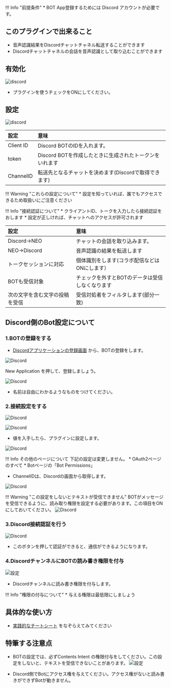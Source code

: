 !!! Info "前提条件"
    * BOT App登録するためには Discord アカウントが必要です。

## このプラグインで出来ること

* 音声認識結果をDiscordチャットチャネル転送することができます
* Discordチャットチャネルの会話を音声認識として取り込むことができます

## 有効化

![discord](images/plugin_discord_p1.png)

* プラグインを使うチェックをONにしてください。

## 設定

![discord](images/plugin_discord_p2.png)

|設定|意味|
|:--|:---|
|Client ID|Discord BOTのIDを入れます。|
|token|Discord BOTを作成したときに生成されたトークンをいれます|
|ChannelID|転送先となるチャットを決めます(Discordで取得できます)|

!!! Warning "これらの設定について"
    * 設定を知っていれば、誰でもアクセスできるため取扱いにご注意ください

!!! Info "接続認証について"
    * クライアントID、トークを入力したら接続認証をおします
    * 設定が正しければ、チャットへのアクセスが許可されます

|設定|意味|
|:--|:---|
|Discord→NEO|チャットの会話を取り込みます。|
|NEO→Discord|音声認識の結果を転送します|
|トークセッションに対応|個体識別をします(コラボ配信などはONにします）|
|BOTも受信対象|チェックを外すとBOTのデータは受信しなくなります|
|次の文字を含む文字の投稿を受信|受信対処者をフィルタします(部分一致)|

## Discord側のBot設定について

### 1.BOTの登録をする

* [Discordアプリケーションの登録画面](https://discord.com/developers/applications) から、BOTの登録をします。

![Discord](../cs/images/cs_colab_discord_p9.png)

New Application を押して、登録しましょう。

![Discord](../cs/images/cs_colab_discord_p10.png)

* 名前は自由にわかるようなものをつけてください。

### 2.接続設定をする

![Discord](../cs/images/cs_colab_discord_p11-4.png)

![Discord](../cs/images/cs_colab_discord_p11.png)

* 値を入手したら、プラグインに設定します。

![Discord](../cs/images/cs_colab_discord_p12.png)

!!! Info その他のページについて
    下記の設定は変更しません。
    * OAuth2ページのすべて
    * Botページの「Bot Permissions」

* ChannelIDは、Discordの画面から取得します。

![Discord](../cs/images/cs_colab_discord_p13.png)

!!! Warning "この設定をしないとテキストが受信できません"
    BOTがメッセージを受信できるように、読み取り権限を設定する必要があります。この項目をONにしておいてください。
    ![Discord](../cs/images/cs_colab_discord_p11-3.png)

### 3.Discord接続認証を行う

![Discord](../cs/images/cs_colab_discord_p14.png)

* このボタンを押して認証ができると、通信ができるようになります。

### 4.DiscordチャンネルにBOTの読み書き権限を付与

![設定](images/plugin_discord_p4.png)

* Discordチャンネルに読み書き権限を付与します。

!!! Info "権限の付与について"
    * 与える権限は最低限にしましょう

## 具体的な使い方

* [実践的なチートシート](../cs/cs_colab_discord.md) をなぞらえてみてください

## 特筆する注意点

* BOTの設定では、必ずContents Intent の権限付与をしてください。この設定をしないと、テキストを受信できないことがあります。
![設定](images/plugin_discord_p3.png) 

* Discord側でBotにアクセス権を与えてください。アクセス権がないと読み書きができずBotが動きません。
